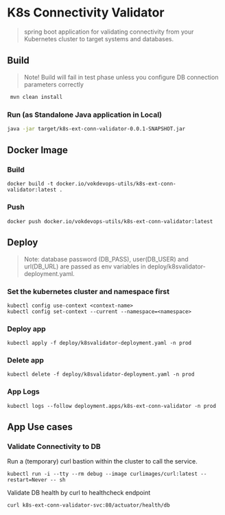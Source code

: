 # K8s Connectivity Validator
> spring boot application for validating connectivity from your Kubernetes cluster to target systems and databases.

## Build
> Note! Build will fail in test phase unless you configure DB connection parameters correctly
```sh
 mvn clean install
```

### Run (as Standalone Java application in Local)
```sh
java -jar target/k8s-ext-conn-validator-0.0.1-SNAPSHOT.jar
```

## Docker Image

### Build
```shell
docker build -t docker.io/vokdevops-utils/k8s-ext-conn-validator:latest .
```

### Push
```shell
docker push docker.io/vokdevops-utils/k8s-ext-conn-validator:latest
```

## Deploy
> Note: database password (DB_PASS), user(DB_USER) and url(DB_URL) are passed as env variables 
> in deploy/k8svalidator-deployment.yaml.

### Set the kubernetes cluster and namespace first
```shell
kubectl config use-context <context-name> 
kubectl config set-context --current --namespace=<namespace> 
```
### Deploy app
```shell
kubectl apply -f deploy/k8svalidator-deployment.yaml -n prod
```
### Delete app
```shell
kubectl delete -f deploy/k8svalidator-deployment.yaml -n prod
```

### App Logs
```shell
kubectl logs --follow deployment.apps/k8s-ext-conn-validator -n prod
```

## App Use cases
### Validate Connectivity to DB
Run a (temporary) curl bastion within the cluster to call the service.
```shell
kubectl run -i --tty --rm debug --image curlimages/curl:latest --restart=Never -- sh
```

Validate DB health by curl to healthcheck endpoint
```shell
curl k8s-ext-conn-validator-svc:80/actuator/health/db
```